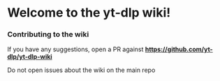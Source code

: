# Welcome to the yt-dlp wiki!

### Contributing to the wiki

If you have any suggestions, open a PR against **https://github.com/yt-dlp/yt-dlp-wiki**

Do not open issues about the wiki on the main repo
